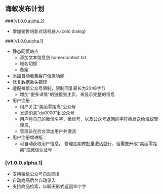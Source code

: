 ## 海蚁发布计划

###[v1.0.0.alpha.2]
- 增加销售培新对话机器人(cold dialog)

###[v1.0.0.alpha.1]
- 静态网页站点
  - 添加文本信息到 home/context.txt
  - 域名切换
  - 备案
- 添加自动收集客户信息功能
- 修复数据丢失错误
- 适配微信公众号限制，限制回复最长为2048字节
  - 增加"更多详情"的链接到主页，来显示完整的信息
- 用户注册：
  - 用户关注"美丽零距离"公众号
  - 发送消息"dy0000"到公众号
  - 用户将自己的微信名字，微信号，以及公众号返回的字符串发送给海蚁管理员，
  - 管理员在后台添加用户并激活
- 用户注册增进版：
  - 可自动获取用户信息， 管理定期做批量激活就行，但需要升级"美丽零距离"成微信认证号

### [v1.0.0.alpha.1]
- 支持微信公众号自动回复
- 自动商品后台自动录入
- 支持商品检索，以聊天形式返回10个字